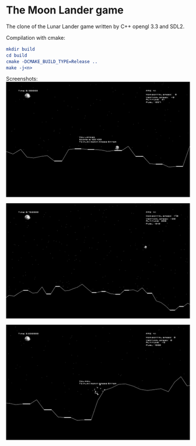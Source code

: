 # The Moon Lander game
The clone of the Lunar Lander game written by C++ opengl 3.3 and SDL2.

Compilation with cmake: <br>
```cmake
mkdir build
cd build
cmake -DCMAKE_BUILD_TYPE=Release .. 
make -j<n>
```

Screenshots: <br>
![Image 1](res/screenshots/1.png)

![Image 2](res/screenshots/2.png)

![Image 3](res/screenshots/3.png)
